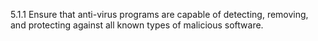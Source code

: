 5.1.1 Ensure that anti-virus programs 
are capable of detecting, removing, 
and protecting against all known types 
of malicious software. 


